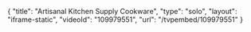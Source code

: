 {
    "title": "Artisanal Kitchen Supply Cookware",
    "type": "solo",
    "layout": "iframe-static",
    "videoId": "109979551",
    "url": "\/tvpembed\/109979551"
}